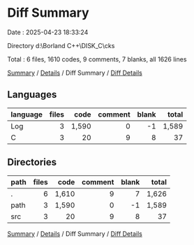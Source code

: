# Diff Summary

Date : 2025-04-23 18:33:24

Directory d:\\Borland C++\\DISK_C\\cks

Total : 6 files,  1610 codes, 9 comments, 7 blanks, all 1626 lines

[Summary](results.md) / [Details](details.md) / Diff Summary / [Diff Details](diff-details.md)

## Languages
| language | files | code | comment | blank | total |
| :--- | ---: | ---: | ---: | ---: | ---: |
| Log | 3 | 1,590 | 0 | -1 | 1,589 |
| C | 3 | 20 | 9 | 8 | 37 |

## Directories
| path | files | code | comment | blank | total |
| :--- | ---: | ---: | ---: | ---: | ---: |
| . | 6 | 1,610 | 9 | 7 | 1,626 |
| path | 3 | 1,590 | 0 | -1 | 1,589 |
| src | 3 | 20 | 9 | 8 | 37 |

[Summary](results.md) / [Details](details.md) / Diff Summary / [Diff Details](diff-details.md)